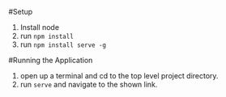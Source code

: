 #Setup
1. Install node
2. run `npm install`
3. run `npm install serve -g`

#Running the Application
1. open up a terminal and cd to the top level project directory.
2. run `serve` and navigate to the shown link.